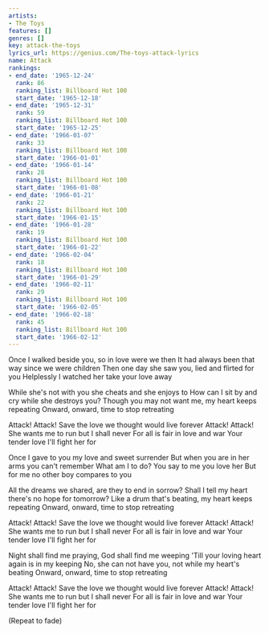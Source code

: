```yaml
---
artists:
- The Toys
features: []
genres: []
key: attack-the-toys
lyrics_url: https://genius.com/The-toys-attack-lyrics
name: Attack
rankings:
- end_date: '1965-12-24'
  rank: 86
  ranking_list: Billboard Hot 100
  start_date: '1965-12-18'
- end_date: '1965-12-31'
  rank: 59
  ranking_list: Billboard Hot 100
  start_date: '1965-12-25'
- end_date: '1966-01-07'
  rank: 33
  ranking_list: Billboard Hot 100
  start_date: '1966-01-01'
- end_date: '1966-01-14'
  rank: 28
  ranking_list: Billboard Hot 100
  start_date: '1966-01-08'
- end_date: '1966-01-21'
  rank: 22
  ranking_list: Billboard Hot 100
  start_date: '1966-01-15'
- end_date: '1966-01-28'
  rank: 19
  ranking_list: Billboard Hot 100
  start_date: '1966-01-22'
- end_date: '1966-02-04'
  rank: 18
  ranking_list: Billboard Hot 100
  start_date: '1966-01-29'
- end_date: '1966-02-11'
  rank: 29
  ranking_list: Billboard Hot 100
  start_date: '1966-02-05'
- end_date: '1966-02-18'
  rank: 45
  ranking_list: Billboard Hot 100
  start_date: '1966-02-12'
---
```

Once I walked beside you, so in love were we then
It had always been that way since we were children
Then one day she saw you, lied and flirted for you
Helplessly I watched her take your love away

While she's not with you she cheats and she enjoys to
How can I sit by and cry while she destroys you?
Though you may not want me, my heart keeps repeating
Onward, onward, time to stop retreating

Attack! Attack!
Save the love we thought would live forever
Attack! Attack!
She wants me to run but I shall never
For all is fair in love and war
Your tender love I'll fight her for

Once I gave to you my love and sweet surrender
But when you are in her arms you can't remember
What am I to do? You say to me you love her
But for me no other boy compares to you

All the dreams we shared, are they to end in sorrow?
Shall I tell my heart there's no hope for tomorrow?
Like a drum that's beating, my heart keeps repeating
Onward, onward, time to stop retreating

Attack! Attack!
Save the love we thought would live forever
Attack! Attack!
She wants me to run but I shall never
For all is fair in love and war
Your tender love I'll fight her for

Night shall find me praying, God shall find me weeping
'Till your loving heart again is in my keeping
No, she can not have you, not while my heart's beating
Onward, onward, time to stop retreating

Attack! Attack!
Save the love we thought would live forever
Attack! Attack!
She wants me to run but I shall never
For all is fair in love and war
Your tender love I'll fight her for

(Repeat to fade)
